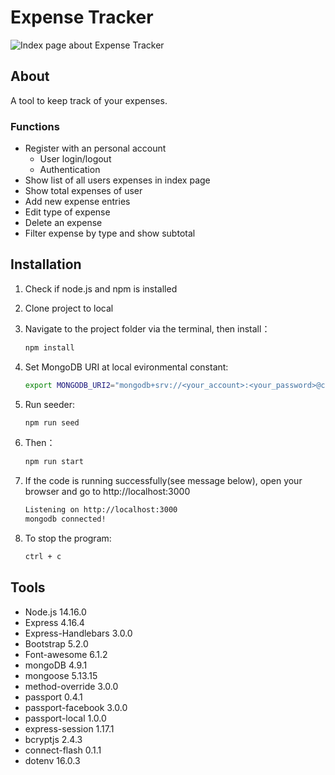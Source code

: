 # Expense Tracker

![Index page about Expense Tracker](./public/image/snapshot3.png)

## About

A tool to keep track of your expenses.

### Functions

- Register with an personal account
  - User login/logout
  - Authentication
- Show list of all users expenses in index page
- Show total expenses of user
- Add new expense entries
- Edit type of expense
- Delete an expense
- Filter expense by type and show subtotal

## Installation

1. Check if node.js and npm is installed
2. Clone project to local 
3. Navigate to the project folder via the terminal, then install：

   ```bash
   npm install
   ```

4. Set MongoDB URI at local evironmental constant:

   ```bash
   export MONGODB_URI2="mongodb+srv://<your_account>:<your_password>@cluster0.j9qlz5q.mongodb.net/restaurant-list?retryWrites=true&w=majority"
   ```
5. Run seeder: 

   ```bash
   npm run seed
   ```

6. Then：

   ```bash
   npm run start
   ```

7. If the code is running successfully(see message below), open your browser and go to http://localhost:3000

   ```bash
   Listening on http://localhost:3000
   mongodb connected!
   ```

8. To stop the program:

   ```bash
   ctrl + c
   ```

## Tools

- Node.js 14.16.0
- Express 4.16.4
- Express-Handlebars 3.0.0
- Bootstrap 5.2.0
- Font-awesome 6.1.2
- mongoDB 4.9.1
- mongoose 5.13.15
- method-override 3.0.0
- passport 0.4.1
- passport-facebook 3.0.0
- passport-local 1.0.0
- express-session 1.17.1
- bcryptjs 2.4.3
- connect-flash 0.1.1
- dotenv 16.0.3